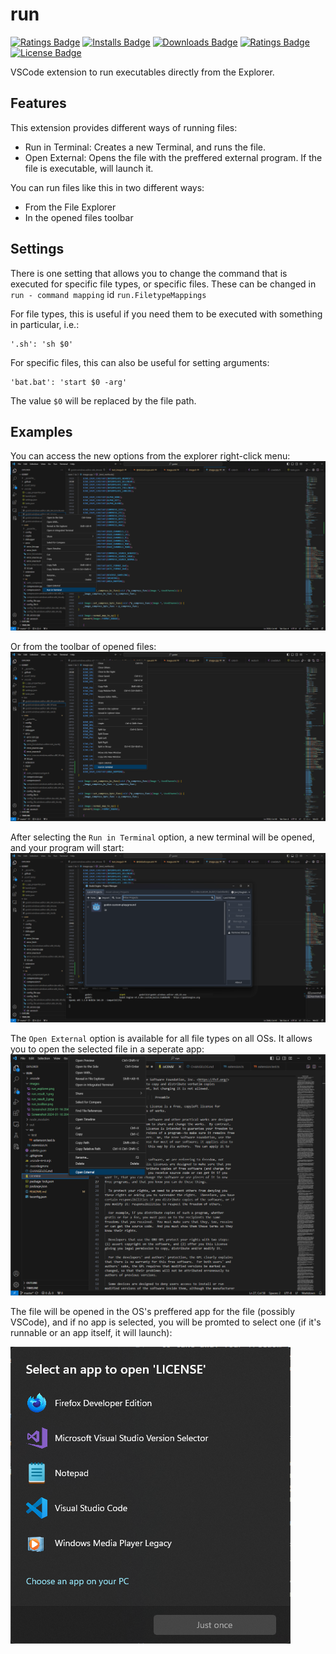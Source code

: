 # run 

[ext-url]: https://marketplace.visualstudio.com/items?itemName=hcommand.run-runner
[![Ratings Badge](https://img.shields.io/vscode-marketplace/v/hcommand.run-runner.svg)][ext-url]
[![Installs Badge](https://img.shields.io/vscode-marketplace/i/hcommand.run-runner.svg)][ext-url]
[![Downloads Badge](https://img.shields.io/vscode-marketplace/d/hcommand.run-runner.svg)][ext-url]
[![Ratings Badge](https://img.shields.io/vscode-marketplace/r/hcommand.run-runner.svg)][ext-url]
[![License Badge](https://img.shields.io/github/license/hubblecommand/run.svg?color=blue)](https://github.com/hubblecommand/run/blob/master/LICENSE)

VSCode extension to run executables directly from the Explorer.

## Features

This extension provides different ways of running files:
- Run in Terminal: Creates a new Terminal, and runs the file.
- Open External: Opens the file with the preffered external program. If the file is executable, will launch it.

You can run files like this in two different ways:
- From the File Explorer
- In the opened files toolbar

## Settings

There is one setting that allows you to change the command that is executed for specific file types, or specific files.
These can be changed in `run - command mapping` id `run.FiletypeMappings`

For file types, this is useful if you need them to be executed with something in particular, i.e.:

	'.sh': 'sh $0'

For specific files, this can also be useful for setting arguments:

	'bat.bat': 'start $0 -arg'

The value `$0` will be replaced by the file path.

## Examples
You can access the new options from the explorer right-click menu:
![run from explorer](images/run_explorer.png)

Or from the toolbar of opened files:
![run from toolbar](images/run_toolbar.png)

After selecting the `Run in Terminal` option, a new terminal will be opened, and your program will start:
![result](images/run_result_2.png)

The `Open External` option is available for all file types on all OSs. It allows you to open the selected file in a seperate app:
![result](images/open_explorer.png)

The file will be opened in the OS's preffered app for the file (possibly VSCode), and if no app is selected, you will be promted to select one (if it's runnable or an app itself, it will launch):

![result](images/open_result.png)
